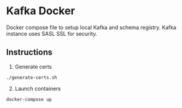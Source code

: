 # Kafka Docker

Docker compose file to setup local Kafka and schema registry. Kafka instance uses SASL SSL for security.

## Instructions

1. Generate certs
```
./generate-certs.sh
```

2. Launch containers
```
docker-compose up
```
